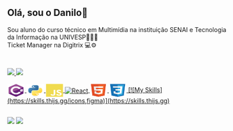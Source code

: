 ## Olá, sou o Danilo👋 <br>
Sou aluno do curso técnico em Multimídia na instituição SENAI e Tecnologia da Informação na UNIVESP👨‍💻🚀<br>
Ticket Manager na Digitrix 💻⚙
#

<div>
  <a href="https://github.com/danilo2503">
  <img height="180em" src="https://github-readme-stats.vercel.app/api?username=danilo2503&show_icons=true&theme=radical&include_all_commits=true&count_private=true"/>
  <img height="180em" src="https://github-readme-stats.vercel.app/api/top-langs/?username=danilo2503&layout=compact&langs_count=16&theme=radical"/>
</div>
  
<div style="display: inline_block"><br>
  <img align="center" alt="Csharp" height="30" width="40" src="https://raw.githubusercontent.com/devicons/devicon/master/icons/csharp/csharp-original.svg">
  <img align="center" alt="Python" height="30" width="40" 
src="https://raw.githubusercontent.com/devicons/devicon/master/icons/python/python-original.svg">       
  <img align="center" alt="Js" height="30" width="40" src="https://raw.githubusercontent.com/devicons/devicon/master/icons/javascript/javascript-plain.svg">  
  <img align="center" alt="React" height="30" width="40" src="[https://raw.githubusercontent.com/devicons/devicon/master/icons](https://raw.githubusercontent.com/devicons/devicon/master/icons)/react/react-original.svg">
  <img align="center" alt="HTML" height="30" width="40" src="https://raw.githubusercontent.com/devicons/devicon/master/icons/html5/html5-original.svg">
  <img align="center" alt="CSS" height="30" width="40" src="https://raw.githubusercontent.com/devicons/devicon/master/icons/css3/css3-original.svg">
  [![My Skills](https://skills.thijs.gg/icons,figma)](https://skills.thijs.gg)
    
  ##
  
<div>
  
<div>

  <a href="mailto: danilotomaz.oficial@gmail.com" target="_blank"><img src="https://img.shields.io/badge/Gmail-D14836?style=for-the-badge&logo=gmail&logoColor=white"></a>
  <a href="https://www.linkedin.com/in/danilo-de-freitas-tomaz-rocha-74304a1b6/" target="_blank"><img src="https://img.shields.io/badge/-LinkedIn-%230077B5?style=for-the-badge&logo=linkedin&logoColor=white" target="_blank"></a>
 
</div>
  
  ##




